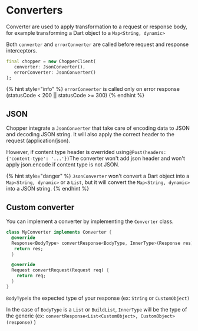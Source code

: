 # Converters

Converter are used to apply transformation to a request or response body, for example transforming a Dart object to a `Map<String, dynamic>`

Both `converter` and `errorConverter` are called before request and response interceptors.

```dart
final chopper = new ChopperClient(
   converter: JsonConverter(),
   errorConverter: JsonConverter()
);
```

{% hint style="info" %}
`errorConverter` is called only on error response \(statusCode &lt; 200 \|\| statusCode &gt;= 300\)
{% endhint %}

## JSON

Chopper integrate a `JsonConverter` that take care of encoding data to JSON and decoding JSON string. It will also apply the correct header to the request \(application/json\).

However, if content type header is overrided using`@Post(headers: {'content-type': '...'})`The converter won't add json header and won't apply json.encode if content type is not JSON.

{% hint style="danger" %}
`JsonConverter` won't convert a Dart object into a `Map<String, dynamic>` or a `List`, but it will convert the `Map<String, dynamic>` into a JSON string.
{% endhint %}

## Custom converter

You can implement a converter by implementing the `Converter` class.

```dart
class MyConverter implements Converter {
  @override
  Response<BodyType> convertResponse<BodyType, InnerType>(Response res) {
   return res;
  }

  @override
  Request convertRequest(Request req) {
    return req;
  }
}
```

`BodyType`is the expected type of your response \(ex: `String` or `CustomObject)`

 In the case of `BodyType` is a `List` or `BuildList`, `InnerType` will be the type of the generic \(ex: `convertResponse<List<CustomObject>, CustomObject>(response)` \)

